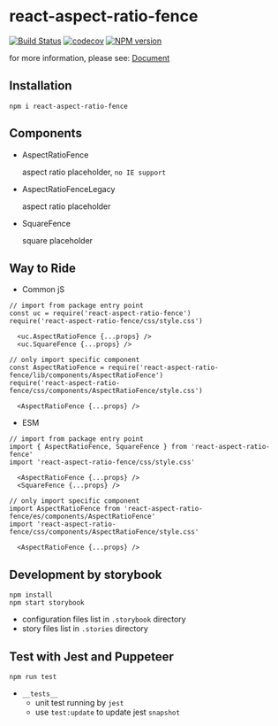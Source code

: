 # react-aspect-ratio-fence
[![Build Status](https://travis-ci.org/danhuang1202/react-aspect-ratio-fence.svg?branch=master)](https://travis-ci.org/danhuang1202/react-aspect-ratio-fence)
[![codecov](https://codecov.io/gh/danhuang1202/react-aspect-ratio-fence/branch/master/graph/badge.svg)](https://codecov.io/gh/danhuang1202/react-aspect-ratio-fence)
[![NPM version](https://img.shields.io/npm/v/react-aspect-ratio-fence.svg)](https://www.npmjs.com/package/react-aspect-ratio-fence)

for more information, please see: <a href="https://danhuang1202.github.io/react-aspect-ratio-fence/">Document</a>


## Installation
```
npm i react-aspect-ratio-fence
```

## Components
- AspectRatioFence

  aspect ratio placeholder, `no IE support`

- AspectRatioFenceLegacy

  aspect ratio placeholder

- SquareFence

  square placeholder

## Way to Ride
- Common jS
```
// import from package entry point
const uc = require('react-aspect-ratio-fence')
require('react-aspect-ratio-fence/css/style.css')

  <uc.AspectRatioFence {...props} />
  <uc.SquareFence {...props} />

// only import specific component
const AspectRatioFence = require('react-aspect-ratio-fence/lib/components/AspectRatioFence')
require('react-aspect-ratio-fence/css/components/AspectRatioFence/style.css')

  <AspectRatioFence {...props} />
```

- ESM
```
// import from package entry point
import { AspectRatioFence, SquareFence } from 'react-aspect-ratio-fence'
import 'react-aspect-ratio-fence/css/style.css'

  <AspectRatioFence {...props} />
  <SquareFence {...props} />

// only import specific component
import AspectRatioFence from 'react-aspect-ratio-fence/es/components/AspectRatioFence'
import 'react-aspect-ratio-fence/css/components/AspectRatioFence/style.css'

  <AspectRatioFence {...props} />
```

## Development by storybook
```
npm install
npm start storybook
```
- configuration files list in `.storybook` directory
- story files list in `.stories` directory


## Test with Jest and Puppeteer
```
npm run test
```
- `__tests__`
  - unit test running by `jest`
  - use `test:update` to update jest `snapshot`